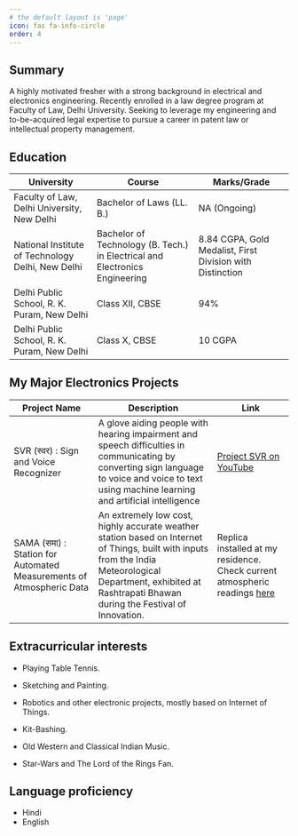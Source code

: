 ```yaml
---
# the default layout is 'page'
icon: fas fa-info-circle
order: 4
---
```



## Summary

A highly motivated fresher with a strong background in electrical
and electronics engineering. Recently enrolled in a law degree
program at Faculty of Law, Delhi University. Seeking to leverage
my engineering and to-be-acquired legal expertise to pursue a
career in patent law or intellectual property management.

## Education

|University|Course|Marks/Grade
|-----------|-----------|-------|
|Faculty of Law, Delhi University, New Delhi|Bachelor of Laws (LL. B.)|NA (Ongoing)|
|National Institute of Technology Delhi, New Delhi|Bachelor of Technology (B. Tech.) in Electrical and Electronics Engineering|8.84 CGPA, Gold Medalist, First Division with Distinction|
|Delhi Public School, R. K. Puram, New Delhi|Class XII, CBSE|94%|
|Delhi Public School, R. K. Puram, New Delhi|Class X, CBSE|10 CGPA

## My Major Electronics Projects

|Project Name|Description|Link|
|-----------|-----------|-------|
|SVR (स्वर) : Sign and Voice Recognizer|A glove aiding people with hearing impairment and speech difficulties in communicating by converting sign language to voice and voice to text using machine learning and artificial intelligence|[Project SVR on YouTube](https://www.youtube.com/@projectsvrnitdelhi6028/videos)|
|SAMA (समा) : Station for Automated Measurements of Atmospheric Data|An extremely low cost, highly accurate weather station based on Internet of Things, built with inputs from the India Meteorological Department, exhibited at Rashtrapati Bhawan during the Festival of Innovation.|Replica installed at my residence. Check current atmospheric readings [here](https://thingspeak.com/channels/2194930)|


## Extracurricular interests

* Playing Table Tennis.

* Sketching and Painting.

* Robotics and other electronic projects, mostly based on Internet of Things.
* Kit-Bashing.
* Old Western and Classical Indian Music.
* Star-Wars and The Lord of the Rings Fan.

## Language proficiency
* Hindi
* English
